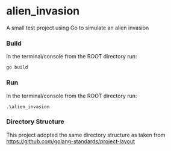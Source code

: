 # alien_invasion
A small test project using Go to simulate an alien invasion

### Build

In the terminal/console from the ROOT directory run:

`go build`

### Run

In the terminal/console from the ROOT directory run:

`.\alien_invasion`

### Directory Structure

This project adopted the same directory structure as taken from 
https://github.com/golang-standards/project-layout
